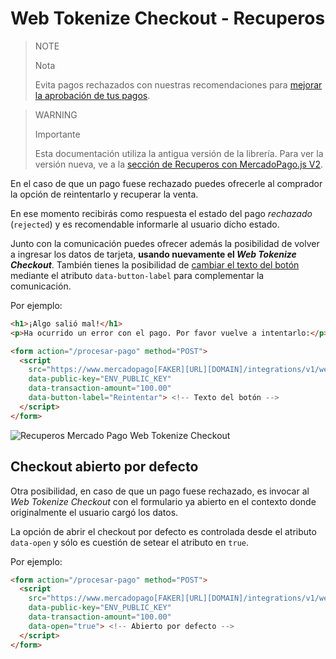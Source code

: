 # Web Tokenize Checkout - Recuperos

> NOTE
>
> Nota
>
> Evita pagos rechazados con nuestras recomendaciones para [mejorar la aprobación de tus pagos](https://www.mercadopago[FAKER][URL][DOMAIN]/developers/es/guides/manage-account/account/payment-rejections).

> WARNING
>
> Importante
>
> Esta documentación utiliza la antigua versión de la librería. Para ver la versión nueva, ve a la [sección de Recuperos con MercadoPago.js V2](https://www.mercadopago[FAKER][URL][DOMAIN]/developers/es/guides/online-payments/web-tokenize-checkout/recoveries).


En el caso de que un pago fuese rechazado puedes ofrecerle al comprador la opción de reintentarlo y recuperar la venta.

En ese momento recibirás como respuesta el estado del pago *rechazado* (`rejected`) y es recomendable informarle al usuario dicho estado.

Junto con la comunicación puedes ofrecer además la posibilidad de volver a ingresar los datos de tarjeta, **usando nuevamente el _Web Tokenize Checkout_**. También tienes la posibilidad de [cambiar el texto del botón](https://www.mercadopago[FAKER][URL][DOMAIN]/developers/es/guides/online-payments/web-tokenize-checkout/personalization) mediante el atributo `data-button-label` para complementar la comunicación.

Por ejemplo:

```html
<h1>¡Algo salió mal!</h1>
<p>Ha ocurrido un error con el pago. Por favor vuelve a intentarlo:</p>

<form action="/procesar-pago" method="POST">
  <script
    src="https://www.mercadopago[FAKER][URL][DOMAIN]/integrations/v1/web-tokenize-checkout.js"
    data-public-key="ENV_PUBLIC_KEY"
    data-transaction-amount="100.00"
    data-button-label="Reintentar"> <!-- Texto del botón -->
  </script>
</form>
```

![Recuperos Mercado Pago Web Tokenize Checkout](cow/cow-recovery-page.png)

## Checkout abierto por defecto

Otra posibilidad, en caso de que un pago fuese rechazado, es invocar al *Web Tokenize Checkout* con el formulario ya abierto en el contexto donde originalmente el usuario cargó los datos.

La opción de abrir el checkout por defecto es controlada desde el atributo `data-open` y sólo es cuestión de setear el atributo en `true`.

Por ejemplo:

```html
<form action="/procesar-pago" method="POST">
  <script
    src="https://www.mercadopago[FAKER][URL][DOMAIN]/integrations/v1/web-tokenize-checkout.js"
    data-public-key="ENV_PUBLIC_KEY"
    data-transaction-amount="100.00"
    data-open="true"> <!-- Abierto por defecto -->
  </script>
</form>
```
